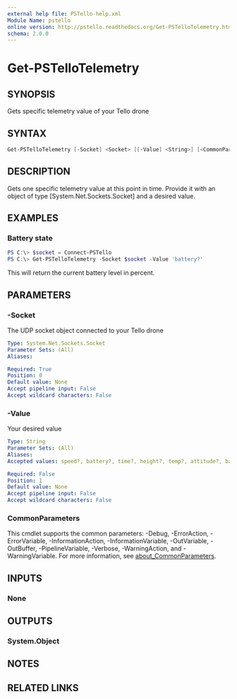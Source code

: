 ```yaml
---
external help file: PSTello-help.xml
Module Name: pstello
online version: http://pstello.readthedocs.org/Get-PSTelloTelemetry.html
schema: 2.0.0
---
```


# Get-PSTelloTelemetry

## SYNOPSIS

Gets specific telemetry value of your Tello drone

## SYNTAX

```powershell
Get-PSTelloTelemetry [-Socket] <Socket> [[-Value] <String>] [<CommonParameters>]
```

## DESCRIPTION

Gets one specific telemetry value at this point in time. Provide it with an object of type [System.Net.Sockets.Socket] and a desired value.

## EXAMPLES

### Battery state

```powershell
PS C:\> $socket = Connect-PSTello
PS C:\> Get-PSTelloTelemetry -Socket $socket -Value 'battery?'
```

This will return the current battery level in percent.

## PARAMETERS

### -Socket

The UDP socket object connected to your Tello drone

```yaml
Type: System.Net.Sockets.Socket
Parameter Sets: (All)
Aliases:

Required: True
Position: 0
Default value: None
Accept pipeline input: False
Accept wildcard characters: False
```

### -Value

Your desired value

```yaml
Type: String
Parameter Sets: (All)
Aliases:
Accepted values: speed?, battery?, time?, height?, temp?, attitude?, baro?, acceleration?, tof?, wifi?

Required: False
Position: 1
Default value: None
Accept pipeline input: False
Accept wildcard characters: False
```

### CommonParameters

This cmdlet supports the common parameters: -Debug, -ErrorAction, -ErrorVariable, -InformationAction, -InformationVariable, -OutVariable, -OutBuffer, -PipelineVariable, -Verbose, -WarningAction, and -WarningVariable. For more information, see [about_CommonParameters](http://go.microsoft.com/fwlink/?LinkID=113216).

## INPUTS

### None

## OUTPUTS

### System.Object

## NOTES

## RELATED LINKS
